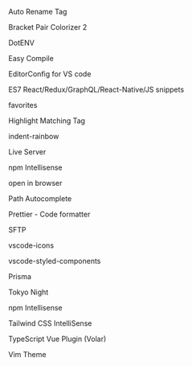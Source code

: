 Auto Rename Tag

Bracket Pair Colorizer 2

DotENV

Easy Compile

EditorConfig for VS code

ES7 React/Redux/GraphQL/React-Native/JS snippets

favorites

Highlight Matching Tag

indent-rainbow

Live Server

npm Intellisense

open in browser

Path Autocomplete

Prettier - Code formatter

SFTP

vscode-icons

vscode-styled-components

Prisma

Tokyo Night

npm Intellisense

Tailwind CSS IntelliSense

TypeScript Vue Plugin (Volar)

Vim Theme